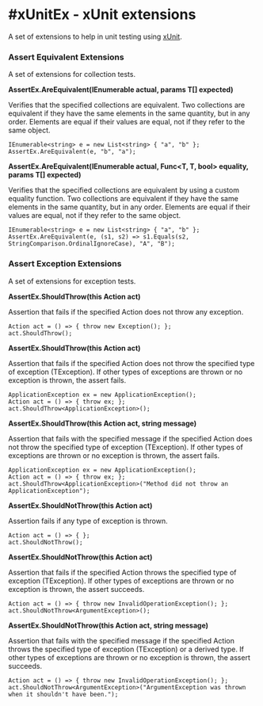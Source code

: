 #xUnitEx - xUnit extensions
======

A set of extensions to help in unit testing using [xUnit](https://github.com/xunit/xunit "xUnit").

### Assert Equivalent Extensions

A set of extensions for collection tests.

**AssertEx.AreEquivalent<T>(IEnumerable<T> actual, params T[] expected)**

Verifies that the specified collections are equivalent.
Two collections are equivalent if they have the same elements in the same quantity, but in any order.
Elements are equal if their values are equal, not if they refer to the same object.

	IEnumerable<string> e = new List<string> { "a", "b" };
	AssertEx.AreEquivalent(e, "b", "a");


**AssertEx.AreEquivalent<T>(IEnumerable<T> actual, Func<T, T, bool> equality, params T[] expected)**

Verifies that the specified collections are equivalent by using a custom equality function.
Two collections are equivalent if they have the same elements in the same quantity, but in any order.
Elements are equal if their values are equal, not if they refer to the same object.

	IEnumerable<string> e = new List<string> { "a", "b" };
	AssertEx.AreEquivalent(e, (s1, s2) => s1.Equals(s2, StringComparison.OrdinalIgnoreCase), "A", "B");


### Assert Exception Extensions

A set of extensions for exception tests.

**AssertEx.ShouldThrow(this Action act)**

 Assertion that fails if the specified Action does not throw any exception.

	Action act = () => { throw new Exception(); };
    act.ShouldThrow();

**AssertEx.ShouldThrow<TException>(this Action act)**

 Assertion that fails if the specified Action does not throw the specified type of exception (TException).
 If other types of exceptions are thrown or no exception is thrown, the assert fails.

	ApplicationException ex = new ApplicationException();
    Action act = () => { throw ex; };
    act.ShouldThrow<ApplicationException>();

**AssertEx.ShouldThrow<TException>(this Action act, string message)**

 Assertion that fails with the specified message if the specified Action does not throw the specified type of exception (TException).
 If other types of exceptions are thrown or no exception is thrown, the assert fails.

	ApplicationException ex = new ApplicationException();
    Action act = () => { throw ex; };
    act.ShouldThrow<ApplicationException>("Method did not throw an ApplicationException");

**AssertEx.ShouldNotThrow(this Action act)**

Assertion fails if any type of exception is thrown.

	Action act = () => { };
	act.ShouldNotThrow();

**AssertEx.ShouldNotThrow<TException>(this Action act)**

Assertion that fails if the specified Action throws the specified type of exception (TException).
If other types of exceptions are thrown or no exception is thrown, the assert succeeds.

	Action act = () => { throw new InvalidOperationException(); };
	act.ShouldNotThrow<ArgumentException>();

**AssertEx.ShouldNotThrow<TException>(this Action act, string message)**

Assertion that fails with the specified message if the specified Action throws the specified type of exception (TException) or a derived type.
If other types of exceptions are thrown or no exception is thrown, the assert succeeds.

	Action act = () => { throw new InvalidOperationException(); };
	act.ShouldNotThrow<ArgumentException>("ArgumentException was thrown when it shouldn't have been.");